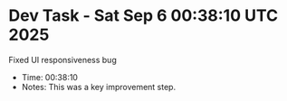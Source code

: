 # Dev Task - Sat Sep  6 00:38:10 UTC 2025
Fixed UI responsiveness bug
- Time: 00:38:10
- Notes: This was a key improvement step.
